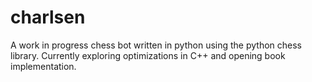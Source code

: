 # charlsen

A work in progress chess bot written in python using the python chess library. Currently exploring optimizations in C++ and opening book implementation.
